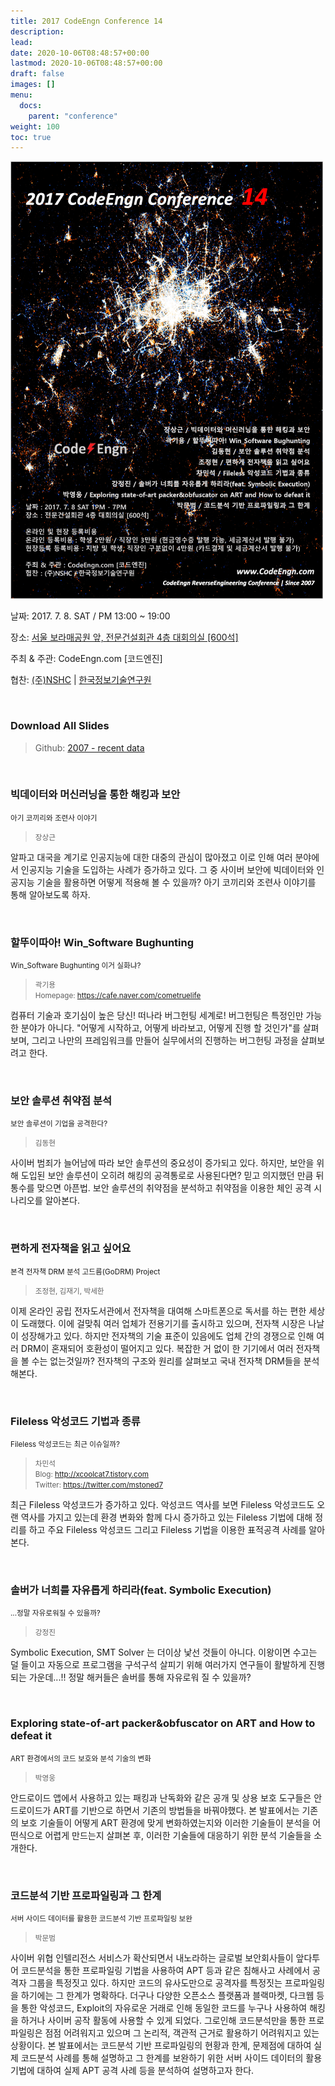 ```yaml
---
title: 2017 CodeEngn Conference 14
description: 
lead: 
date: 2020-10-06T08:48:57+00:00
lastmod: 2020-10-06T08:48:57+00:00
draft: false
images: []
menu:
  docs:
    parent: "conference"
weight: 100
toc: true
---
```


<img class="img-fluid lazyload blur-up border-0" data-sizes=auto src=codeengn_conference_14_poster.png alt=Rectangle>
<br />

날짜: 2017. 7. 8. SAT / PM 13:00 ~ 19:00   

장소: <a href='https://map.naver.com/local/siteview.nhn?code=19039533' target='_blank'>서울 보라매공원 앞, 전문건설회관 4층 대회의실 [600석]</a>

주최 & 주관: CodeEngn.com [코드엔진] &nbsp;

협찬: <a href='https://www.nshc.net' target='_blank'>(주)NSHC</a> | <a href='https://kitri.re.kr' target='_blank'>한국정보기술연구원</a>

<br />

### Download All Slides

> Github: <a href='https://github.com/codeengn/codeengn-conference' target='_blank'>2007 - recent data</a>

<br />

### 빅데이터와 머신러닝을 통한 해킹과 보안

<small>아기 코끼리와 조련사 이야기</small>

> <small>장상근</small>

알파고 대국을 계기로 인공지능에 대한 대중의 관심이 많아졌고 이로 인해 여러 분야에서 인공지능 기술을 도입하는 사례가 증가하고 있다. 그 중 사이버 보안에 빅데이터와 인공지능 기술을 활용하면 어떻게 적용해 볼 수 있을까? 아기 코끼리와 조련사 이야기를 통해 알아보도록 하자.

<br />

### 할뚜이따아! Win_Software Bughunting

<small>Win_Software Bughunting 이거 실화냐?</small>

> <small>곽기용 <br />
> Homepage: <a href='https://cafe.naver.com/cometruelife' target='_blank'>https://cafe.naver.com/cometruelife</a></small>

컴퓨터 기술과 호기심이 높은 당신! 떠나라 버그헌팅 세계로! 버그헌팅은 특정인만 가능한 분야가 아니다. "어떻게 시작하고, 어떻게 바라보고, 어떻게 진행 할 것인가"를 살펴보며, 그리고 나만의 프레임워크를 만들어 실무에서의 진행하는 버그헌팅 과정을 살펴보려고 한다.

<br />

### 보안 솔루션 취약점 분석

<small>보안 솔루션이 기업을 공격한다?</small>

> <small>김동현</small>

사이버 범죄가 늘어남에 따라 보안 솔루션의 중요성이 증가되고 있다. 하지만, 보안을 위해 도입된 보안 솔루션이 오히려 해킹의 공격통로로 사용된다면? 믿고 의지했던 만큼 뒤통수를 맞으면 아픈법. 보안 솔루션의 취약점을 분석하고 취약점을 이용한 체인 공격 시나리오를 알아본다.

<br />

### 편하게 전자책을 읽고 싶어요

<small>본격 전자책 DRM 분석 고드름(GoDRM) Project</small>

> <small>조정현, 김재기, 박세한</small>

이제 온라인 공립 전자도서관에서 전자책을 대여해 스마트폰으로 독서를 하는 편한 세상이 도래했다. 이에 걸맞춰 여러 업체가 전용기기를 출시하고 있으며, 전자책 시장은 나날이 성장해가고 있다. 하지만 전자책의 기술 표준이 있음에도 업체 간의 경쟁으로 인해 여러 DRM이 혼재되어 호환성이 떨어지고 있다. 복잡한 거 없이 한 기기에서 여러 전자책을 볼 수는 없는것일까? 전자책의 구조와 원리를 살펴보고 국내 전자책 DRM들을 분석해본다.


<br />

### Fileless 악성코드 기법과 종류

<small>Fileless 악성코드는 최근 이슈일까?</small>

> <small>차민석 <br />
> Blog: <a href='http://xcoolcat7.tistory.com' target='_blank'>http://xcoolcat7.tistory.com</a><br />
> Twitter: <a href='https://twitter.com/mstoned7' target='_blank'>https://twitter.com/mstoned7</a></small>

최근 Fileless 악성코드가 증가하고 있다. 악성코드 역사를 보면 Fileless 악성코드도 오랜 역사를 가지고 있는데 환경 변화와 함께 다시 증가하고 있는 Fileless 기법에 대해 정리를 하고 주요 Fileless 악성코드 그리고 Fileless 기법을 이용한 표적공격 사례를 알아본다.


<br />

### 솔버가 너희를 자유롭게 하리라(feat. Symbolic Execution)

<small>...정말 자유로워질 수 있을까?</small>

> <small>강정진</small>


Symbolic Execution, SMT Solver 는 더이상 낯선 것들이 아니다. 이왕이면 수고는 덜 들이고 자동으로 프로그램을 구석구석 살피기 위해 여러가지 연구들이 활발하게 진행되는 가운데...!! 정말 해커들은 솔버를 통해 자유로워 질 수 있을까?


<br />

### Exploring state-of-art packer&obfuscator on ART and How to defeat it

<small>ART 환경에서의 코드 보호와 분석 기술의 변화</small>

> <small>박영웅</small>

안드로이드 앱에서 사용하고 있는 패킹과 난독화와 같은 공개 및 상용 보호 도구들은 안드로이드가 ART를 기반으로 하면서 기존의 방법들을 바꿔야했다. 본 발표에서는 기존의 보호 기술들이 어떻게 ART 환경에 맞게 변화하였는지와 이러한 기술들이 분석을 어떤식으로 어렵게 만드는지 살펴본 후, 이러한 기술들에 대응하기 위한 분석 기술들을 소개한다.

<br />

### 코드분석 기반 프로파일링과 그 한계

<small>서버 사이드 데이터를 활용한 코드분석 기반 프로파일링 보완</small>

> <small>박문범</small>


사이버 위협 인텔리전스 서비스가 확산되면서 내노라하는 글로벌 보안회사들이 앞다투어 코드분석을 통한 프로파일링 기법을 사용하여 APT 등과 같은 침해사고 사례에서 공격자 그룹을 특정짓고 있다. 하지만 코드의 유사도만으로 공격자를 특정짓는 프로파일링을 하기에는 그 한계가 명확하다. 더구나 다양한 오픈소스 플랫폼과 블랙마켓, 다크웹 등을 통한 악성코드, Exploit의 자유로운 거래로 인해 동일한 코드를 누구나 사용하여 해킹을 하거나 사이버 공작 활동에 사용할 수 있게 되었다. 그로인해 코드분석만을 통한 프로파일링은 점점 어려워지고 있으며 그 논리적, 객관적 근거로 활용하기 어려워지고 있는 상황이다. 본 발표에서는 코드분석 기반 프로파일링의 현황과 한계, 문제점에 대하여 실제 코드분석 사례를 통해 설명하고 그 한계를 보완하기 위한 서버 사이드 데이터의 활용기법에 대하여 실제 APT 공격 사례 등을 분석하여 설명하고자 한다.
